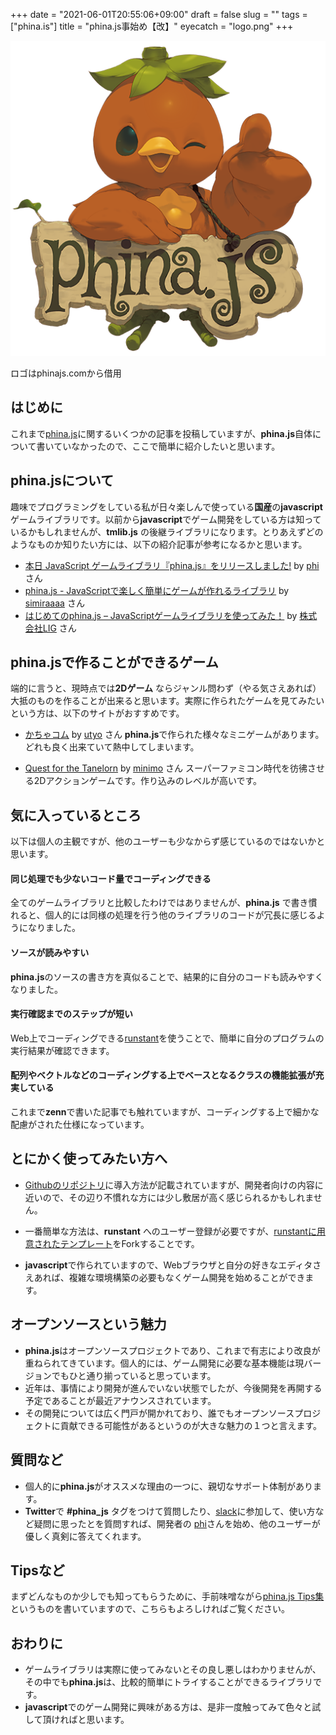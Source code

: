 +++
date = "2021-06-01T20:55:06+09:00"
draft = false
slug = ""
tags = ["phina.is"]
title = "phina.js事始め【改】"
eyecatch = "logo.png"
+++

![logo.png](logo.png)

ロゴはphinajs.comから借用

## はじめに
これまで[phina.js](https://phinajs.com)に関するいくつかの記事を投稿していますが、**phina.js**自体について書いていなかったので、ここで簡単に紹介したいと思います。

## phina.jsについて
趣味でプログラミングをしている私が日々楽しんで使っている**国産**の**javascript**ゲームライブラリです。以前から**javascript**でゲーム開発をしている方は知っているかもしれませんが、**tmlib.js** の後継ライブラリになります。とりあえずどのようなものか知りたい方には、以下の紹介記事が参考になるかと思います。

* [本日 JavaScript ゲームライブラリ『phina.js』をリリースしました!](http://phiary.me/phinajs-release/) by [phi](https://twitter.com/phi_jp) さん
* [phina.js - JavaScriptで楽しく簡単にゲームが作れるライブラリ](http://qiita.com/simiraaaa/items/7431734994c9e94dacfd) by [simiraaaa](https://twitter.com/simiraaaa) さん
* [はじめてのphina.js – JavaScriptゲームライブラリを使ってみた！](https://liginc.co.jp/306739) by [株式会社LIG](https://liginc.co.jp/) さん

## phina.jsで作ることができるゲーム
端的に言うと、現時点では**2Dゲーム** ならジャンル問わず（やる気さえあれば）大抵のものを作ることが出来ると思います。実際に作られたゲームを見てみたいという方は、以下のサイトがおすすめです。

* [かちゃコム](https://cachacacha.com/) by [utyo](https://twitter.com/utyo) さん
**phina.js**で作られた様々なミニゲームがあります。どれも良く出来ていて熱中してしまいます。

* [Quest for the Tanelorn](https://minimo.github.io/QuestForTanelorn/) by [minimo](https://twitter.com/minimo) さん
スーパーファミコン時代を彷彿させる2Dアクションゲームです。作り込みのレベルが高いです。

## 気に入っているところ
以下は個人の主観ですが、他のユーザーも少なからず感じているのではないかと思います。

#### 同じ処理でも少ないコード量でコーディングできる
全てのゲームライブラリと比較したわけではありませんが、**phina.js** で書き慣れると、個人的には同様の処理を行う他のライブラリのコードが冗長に感じるようになりました。

#### ソースが読みやすい
**phina.js**のソースの書き方を真似ることで、結果的に自分のコードも読みやすくなりました。

#### 実行確認までのステップが短い
Web上でコーディングできる[runstant](https://runstant.com/)を使うことで、簡単に自分のプログラムの実行結果が確認できます。

#### 配列やベクトルなどのコーディングする上でベースとなるクラスの機能拡張が充実している
これまで**zenn**で書いた記事でも触れていますが、コーディングする上で細かな配慮がされた仕様になっています。

## とにかく使ってみたい方へ
* [Githubのリポジトリ](https://github.com/phinajs/phina.js)に導入方法が記載されていますが、開発者向けの内容に近いので、その辺り不慣れな方には少し敷居が高く感じられるかもしれません。

* 一番簡単な方法は、**runstant** へのユーザー登録が必要ですが、[runstantに用意されたテンプレート](https://runstant.com/phi/projects/phinajs_template)をForkすることです。

* **javascript**で作られていますので、Webブラウザと自分の好きなエディタさえあれば、複雑な環境構築の必要もなくゲーム開発を始めることができます。

## オープンソースという魅力
* **phina.js**はオープンソースプロジェクトであり、これまで有志により改良が重ねられてきています。個人的には、ゲーム開発に必要な基本機能は現バージョンでもひと通り揃っていると思っています。
* 近年は、事情により開発が進んでいない状態でしたが、今後開発を再開する予定であることが最近アナウンスされています。
* その開発については広く門戸が開かれており、誰でもオープンソースプロジェクトに貢献できる可能性があるというのが大きな魅力の１つと言えます。

## 質問など
* 個人的に**phina.js**がオススメな理由の一つに、親切なサポート体制があります。
* **Twitter**で **#phina_js** タグをつけて質問したり、[slack](https://phinajs-slackin.herokuapp.com/)に参加して、使い方など疑問に思ったとを質問すれば、開発者の [phi](https//twitter.com/phi-jp)さんを始め、他のユーザーが優しく真剣に答えてくれます。

## Tipsなど
まずどんなものか少しでも知ってもらうために、手前味噌ながら[phina.js Tips集](https://qiita.com/alkn203/items/bca3222f6b409382fe20)というものを書いていますので、こちらもよろしければご覧ください。

## おわりに
* ゲームライブラリは実際に使ってみないとその良し悪しはわかりませんが、その中でも**phina.js**は、比較的簡単にトライすることができるライブラリです。
* **javascript**でのゲーム開発に興味がある方は、是非一度触ってみて色々と試して頂ければと思います。